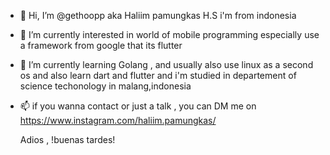- 👋 Hi, I’m @gethoopp aka Haliim pamungkas H.S i'm from indonesia 
- 👀 I’m currently interested in world of mobile programming especially use a framework from google that its flutter 
- 🌱 I’m currently learning Golang , and usually also use linux as a second os and also learn  dart and flutter and i'm studied in departement of science techonology in malang,indonesia
- 📫 if you wanna contact or just a talk , you can DM me on https://www.instagram.com/haliim.pamungkas/


  Adios , !buenas tardes!
